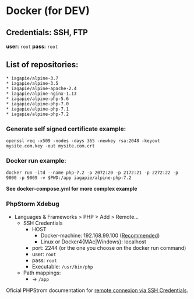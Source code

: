 # Docker (for DEV)


## Credentials: SSH, FTP
**user:** `root`
**pass:** `root`


## List of repositories:
	* iagapie/alpine-3.7
	* iagapie/alpine-3.5
	* iagapie/alpine-apache-2.4
	* iagapie/alpine-nginx-1.13
	* iagapie/alpine-php-5.6
	* iagapie/alpine-php-7.0
	* iagapie/alpine-php-7.1
	* iagapie/alpine-php-7.2


### Generate self signed certificate example:
`openssl req -x509 -nodes -days 365 -newkey rsa:2048 -keyout mysite.com.key -out mysite.com.crt`


### Docker run example:
`docker run -itd --name php-7.2 -p 2072:20 -p 2172:21 -p 2272:22 -p 9000 -p 9009 -v $PWD:/app iagapie/alpine-php-7.2`

**See docker-compose.yml for more complex example**


### PhpStorm Xdebug
- Languages & Frameworks > PHP > Add > Remote...
	- SSH Credentials
		- HOST
            - Docker-machine: 192.168.99.100 ([Recommended](https://github.com/adlogix/docker-machine-nfs))
            - Linux or Docker4{MAc|Windows}: localhost
        - port: 2244 (or the one you choose on the docker run command)
        - user: `root`
        - pass: `root`
        - Executable: `/usr/bin/php`
    - Path mappings:
        - <Project root> -> `/app`

Oficial PHPStrom documentation for [remote connexion via SSH Credentials](https://confluence.jetbrains.com/display/PhpStorm/Working+with+Remote+PHP+Interpreters+in+PhpStorm).
